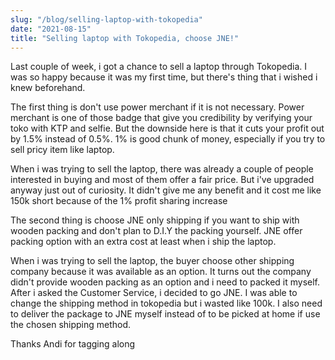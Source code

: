 ```yaml
---
slug: "/blog/selling-laptop-with-tokopedia"
date: "2021-08-15"
title: "Selling laptop with Tokopedia, choose JNE!"
---
```

Last couple of week, i got a chance to sell a laptop through Tokopedia. I was so happy because it was my first time, but there's thing that i wished i knew beforehand.

The first thing is don't use power merchant if it is not necessary. Power merchant is one of those badge that give you credibility by verifying your toko with KTP and selfie. But the downside here is that it cuts your profit out by 1.5% instead of 0.5%. 1% is good chunk of money, especially if you try to sell pricy item like laptop.

When i was trying to sell the laptop, there was already a couple of people interested in buying and most of them offer a fair price. But i've upgraded anyway just out of curiosity. It didn't give me any benefit and it cost me like 150k short because of the 1% profit sharing increase

The second thing is choose JNE only shipping if you want to ship with wooden packing and don't plan to D.I.Y the packing yourself. JNE offer packing option with an extra cost at least when i ship the laptop.

When i was trying to sell the laptop, the buyer choose other shipping company because it was available as an option. It turns out the company didn't provide wooden packing as an option and i need to packed it myself. After i asked the Customer Service, i decided to go JNE. I was able to change the shipping method in tokopedia but i wasted like 100k. I also need to deliver the package to JNE myself instead of to be picked at home if use the chosen shipping method.

Thanks Andi for tagging along